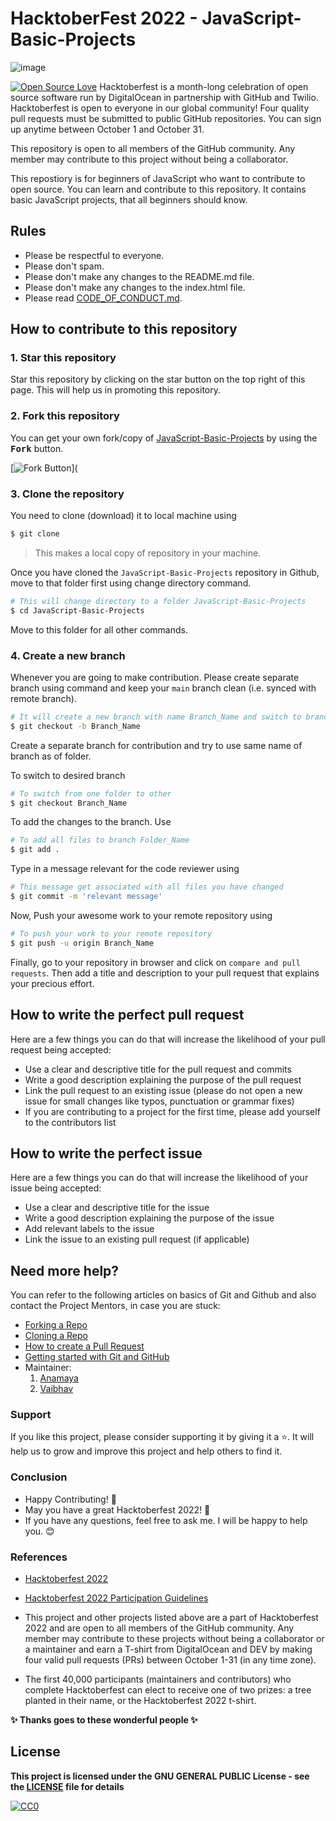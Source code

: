 #                                                    HacktoberFest 2022 - JavaScript-Basic-Projects
![image](https://user-images.githubusercontent.com/99472914/192144059-5cd0b329-f238-474b-b475-7385eaa35d05.png)

 

[![Open Source Love](https://firstcontributions.github.io/open-source-badges/badges/open-source-v1/open-source.svg)](https://github.com/Anamaya1729/JavaScript-Basic-Projects)
Hacktoberfest is a month-long celebration of open source software run by DigitalOcean in partnership with GitHub and Twilio. Hacktoberfest is open to everyone in our global community! Four quality pull requests must be submitted to public GitHub repositories. You can sign up anytime between October 1 and October 31.

This repository is open to all members of the GitHub community. Any member may contribute to this project without being a collaborator.

This repostiory is for beginners of JavaScript who want to contribute to open source. You can learn and contribute to this repository. It contains basic JavaScript projects, that all beginners should know. 

## Rules
- Please be respectful to everyone.
- Please don't spam.
- Please don't make any changes to the README.md file.
- Please don't make any changes to the index.html file.
- Please read [CODE_OF_CONDUCT.md](/CODE_OF_CONDUCT.md).

## How to contribute to this repository

### 1. Star this repository

Star this repository by clicking on the star button on the top right of this page. This will help us in promoting this repository.

### 2. Fork this repository

You can get your own fork/copy of [JavaScript-Basic-Projects](https://github.com/Anamaya1729/JavaScript-Basic-Projects) by using the <kbd><b>Fork</b></kbd></a> button.

 [![Fork Button](https://help.github.com/assets/images/help/repository/fork_button.jpg)](

### 3. Clone the repository

You need to clone (download) it to local machine using

```sh
$ git clone
```

> This makes a local copy of repository in your machine.

Once you have cloned the `JavaScript-Basic-Projects` repository in Github, move to that folder first using change directory command.

```sh
# This will change directory to a folder JavaScript-Basic-Projects
$ cd JavaScript-Basic-Projects
```

Move to this folder for all other commands.

### 4. Create a new branch


Whenever you are going to make contribution. Please create separate branch using command and keep your `main` branch clean (i.e. synced with remote branch).

```sh
# It will create a new branch with name Branch_Name and switch to branch Folder_Name
$ git checkout -b Branch_Name
```

Create a separate branch for contribution and try to use same name of branch as of folder.

To switch to desired branch

```sh
# To switch from one folder to other
$ git checkout Branch_Name
```

To add the changes to the branch. Use

```sh
# To add all files to branch Folder_Name
$ git add .
```

Type in a message relevant for the code reviewer using

```sh
# This message get associated with all files you have changed
$ git commit -m 'relevant message'
```

Now, Push your awesome work to your remote repository using

```sh
# To push your work to your remote repository
$ git push -u origin Branch_Name
```

Finally, go to your repository in browser and click on `compare and pull requests`. Then add a title and description to your pull request that explains your precious effort.

## How to write the perfect pull request

Here are a few things you can do that will increase the likelihood of your pull request being accepted:

-   Use a clear and descriptive title for the pull request and commits
-   Write a good description explaining the purpose of the pull request
-   Link the pull request to an existing issue (please do not open a new issue for small changes like typos, punctuation or grammar fixes)
-   If you are contributing to a project for the first time, please add yourself to the contributors list

## How to write the perfect issue

Here are a few things you can do that will increase the likelihood of your issue being accepted:

-   Use a clear and descriptive title for the issue
-   Write a good description explaining the purpose of the issue
-   Add relevant labels to the issue
-   Link the issue to an existing pull request (if applicable)

## Need more help?

You can refer to the following articles on basics of Git and Github and also contact the Project Mentors, in case you are stuck:

-   [Forking a Repo](https://help.github.com/en/github/getting-started-with-github/fork-a-repo)
-   [Cloning a Repo](https://help.github.com/en/desktop/contributing-to-projects/creating-a-pull-request)
-   [How to create a Pull Request](https://opensource.com/article/19/7/create-pull-request-github)
-   [Getting started with Git and GitHub](https://docs.github.com/en/free-pro-team@latest/github/getting-started-with-github)
-   Maintainer: 
    1. [Anamaya](https://github.com/Anamaya1729)
    2. [Vaibhav](https://github.com/vaibhava17)

### Support

If you like this project, please consider supporting it by giving it a ⭐️. It will help us to grow and improve this project and help others to find it.

### Conclusion

- Happy Contributing! 🎉 
- May you have a great Hacktoberfest 2022! 🎉
- If you have any questions, feel free to ask me. I will be happy to help you. 😊

### References

- [Hacktoberfest 2022](https://hacktoberfest.digitalocean.com)
- [Hacktoberfest 2022 Participation Guidelines](https://hacktoberfest.com/participation)

- This project and other projects listed above are a part of Hacktoberfest 2022 and are open to all members of the GitHub community. Any member may contribute to these projects without being a collaborator or a maintainer and earn a T-shirt from DigitalOcean and DEV by making four valid pull requests (PRs) between October 1-31 (in any time zone).

- The first 40,000 participants (maintainers and contributors) who complete Hacktoberfest can elect to receive one of two prizes: a tree planted in their name, or the Hacktoberfest 2022 t-shirt.

**✨ Thanks goes to these wonderful people ✨**

## License

**This project is licensed under the GNU GENERAL PUBLIC License - see the [LICENSE](/LICENSE) file for details**

[![CC0](https://licensebuttons.net/p/zero/1.0/88x31.png)](https://creativecommons.org/publicdomain/zero/1.0)